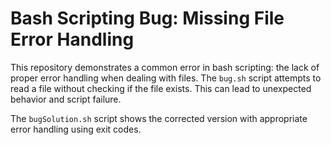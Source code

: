 # Bash Scripting Bug: Missing File Error Handling

This repository demonstrates a common error in bash scripting: the lack of proper error handling when dealing with files. The `bug.sh` script attempts to read a file without checking if the file exists.  This can lead to unexpected behavior and script failure.

The `bugSolution.sh` script shows the corrected version with appropriate error handling using exit codes.